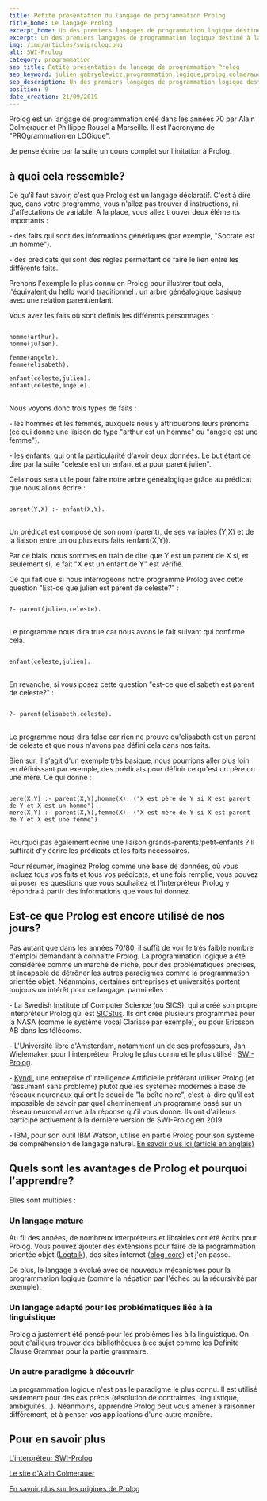 ```yaml
---
title: Petite présentation du langage de programmation Prolog
title_home: Le langage Prolog
excerpt_home: Un des premiers langages de programmation logique destiné à la linguisique et à l'Intelligence Artificielle.
excerpt: Un des premiers langages de programmation logique destiné à la linguisique et à l'Intelligence Artificielle.
img: /img/articles/swiprolog.png
alt: SWI-Prolog
category: programmation
seo_title: Petite présentation du langage de programmation Prolog
seo_keyword: julien,gabryelewicz,programmation,logique,prolog,colmerauer,alain,roussel,phillippe,intelligence,artificielle,ia
seo_description: Un des premiers langages de programmation logique destiné à la linguisique et à l'Intelligence Artificielle.
position: 9
date_creation: 21/09/2019
---
```


<p>Prolog est un langage de programmation créé dans les années 70 par Alain Colmerauer et Phillippe Rousel à Marseille. Il est l'acronyme de "PROgrammation en LOGique".</p>

<p>Je pense écrire par la suite un cours complet sur l'initation à Prolog.</p>

## à quoi cela ressemble?

<p>Ce qu'il faut savoir, c'est que Prolog est un langage déclaratif. C'est à dire que, dans votre programme, vous n'allez pas trouver d'instructions, ni d'affectations de variable. A la place, vous allez trouver deux éléments importants : </p>

<p>- des faits qui sont des informations génériques (par exemple, "Socrate est un homme").</p>

<p>- des prédicats qui sont des régles permettant de faire le lien entre les différents faits.</p>

<p>Prenons l'exemple le plus connu en Prolog pour illustrer tout cela, l'équivalent du hello world traditionnel : un arbre généalogique basique avec une relation parent/enfant.</p>

<p>Vous avez les faits où sont définis les différents personnages : </p>

<pre>
<code>
homme(arthur).
homme(julien).

femme(angele).
femme(elisabeth).

enfant(celeste,julien).
enfant(celeste,angele).
</code>
</pre>

<p>Nous voyons donc trois types de faits : </p>

<p>- les hommes et les femmes, auxquels nous y attribuerons leurs prénoms (ce qui donne une liaison de type "arthur est un homme" ou "angele est une femme").</p>
<p>- les enfants, qui ont la particularité d'avoir deux données. Le but étant de dire par la suite "celeste est un enfant et a pour parent julien".</p>

<p>Cela nous sera utile pour faire notre arbre généalogique grâce au prédicat que nous allons écrire : </p>

<pre>
<code>
parent(Y,X) :- enfant(X,Y).
</code>
</pre>

<p>Un prédicat est composé de son nom (parent), de ses variables (Y,X) et de la liaison entre un ou plusieurs faits (enfant(X,Y)).</p>

<p>Par ce biais, nous sommes en train de dire que Y est un parent de X si, et seulement si, le fait "X est un enfant de Y" est vérifié.</p>

<p>Ce qui fait que si nous interrogeons notre programme Prolog avec cette question "Est-ce que julien est parent de celeste?" : </p>

<pre>
<code>
?- parent(julien,celeste).
</code>
</pre>

<p>Le programme nous dira true car nous avons le fait suivant qui confirme cela.</p>

<pre>
<code>
enfant(celeste,julien).
</code>
</pre>

<p>En revanche, si vous posez cette question "est-ce que elisabeth est parent de celeste?" : </p>

<pre>
<code>
?- parent(elisabeth,celeste).
</code>
</pre>

<p>Le programme nous dira false car rien ne prouve qu'elisabeth est un parent de celeste et que nous n'avons pas défini cela dans nos faits.</p>

<p>Bien sur, il s'agit d'un exemple très basique, nous pourrions aller plus loin en définissant par exemple, des prédicats pour définir ce qu'est un père ou une mère. Ce qui donne :</p>

<pre>
<code>
pere(X,Y) :- parent(X,Y),homme(X). ("X est père de Y si X est parent de Y et X est un homme")
mere(X,Y) :- parent(X,Y),femme(X). ("X est mère de Y si X est parent de Y et X est une femme")
</code>
</pre>

<p>Pourquoi pas également écrire une liaison grands-parents/petit-enfants ? Il suffirait d'y écrire les prédicats et les faits nécessaires.</p>

<p>Pour résumer, imaginez Prolog comme une base de données, où vous incluez tous vos faits et tous vos prédicats, et une fois remplie, vous pouvez lui poser les questions que vous souhaitez et l'interpréteur Prolog y répondra à partir des informations que vous lui donnez.</p>

## Est-ce que Prolog est encore utilisé de nos jours?

<p>Pas autant que dans les années 70/80, il suffit de voir le très faible nombre d'emploi demandant à connaître Prolog. La programmation logique a été considérée comme un marché de niche, pour des problématiques précises, et incapable de détrôner les autres paradigmes comme la programmation orientée objet. Néanmoins, certaines entreprises et universités portent toujours un intérêt pour ce langage. parmi elles : </p>

<p>- La Swedish Institute of Computer Science (ou SICS), qui a créé son propre interpréteur Prolog qui est <a href="https://sicstus.sics.se" target="_blank" class="underline" title="SICStus">SICStus</a>. Ils ont crée plusieurs programmes pour la NASA (comme le système vocal Clarisse par exemple), ou pour Ericsson AB dans les télécoms.</p>

<p>- L'Université libre d'Amsterdam, notamment un de ses professeurs, Jan Wielemaker, pour l'interpréteur Prolog le plus connu et le plus utilisé : <a href="https://www.swi-prolog.org" class="underline" target="_blank" title="SWI-Prolog">SWI-Prolog</a>.</p>

<p>- <a href="https://kyndi.com" target="_blank" class="underline" title="Kyndi">Kyndi</a>, une entreprise d'Intelligence Artificielle préférant utiliser Prolog (et l'assumant sans problème) plutôt que les systèmes modernes à base de réseaux neuronaux qui ont le souci de "la boîte noire", c'est-à-dire qu'il est impossible de savoir par quel cheminement un programme basé sur un réseau neuronal arrive à la réponse qu'il vous donne. Ils ont d'ailleurs participé activement à la dernière version de SWI-Prolog en 2019.</p>

<p>- IBM, pour son outil IBM Watson, utilise en partie Prolog pour son système de compréhension de langage naturel. <a href="https://www.cs.nmsu.edu/ALP/2011/03/natural-language-processing-with-prolog-in-the-ibm-watson-system/" target="_blank" class="underline" title="IBM Watson utilise Prolog">En savoir plus ici (article en anglais)</a></p>

## Quels sont les avantages de Prolog et pourquoi l'apprendre?

<p>Elles sont multiples : </p>

<h3>Un langage mature</h3>

<p>Au fil des années, de nombreux interpréteurs et librairies ont été écrits pour Prolog. Vous pouvez ajouter des extensions pour faire de la programmation orientée objet (<a href="https://logtalk.org" target="_blank" class="underline" title="Logtalk">Logtalk</a>), des sites internet (<a href="https://blog-core.net" target="_blank" class="underline" title="Blog Core - création de sites internet sous Prolog">blog-core</a>) et j'en passe.</p>

<p>De plus, le langage a évolué avec de nouveaux mécanismes pour la programmation logique (comme la négation par l'échec ou la récursivité par exemple).</p>

<h3>Un langage adapté pour les problématiques liée à la linguistique</h3>

<p>Prolog a justement été pensé pour les problèmes liés à la linguistique. On peut d'ailleurs trouver des bibliothèques à ce sujet comme les Definite Clause Grammar pour la partie grammaire.</p>

<h3>Un autre paradigme à découvrir</h3>

<p>La programmation logique n'est pas le paradigme le plus connu. Il est utilisé seulement pour des cas précis (résolution de contraintes, linguistique, ambiguités...). Néanmoins, apprendre Prolog peut vous amener à raisonner différement, et à penser vos applications d'une autre manière.</p>

## Pour en savoir plus

<p><a href="https://www.swi-prolog.org" class="underline" target="_blank" title="SWI-Prolog">L'interpréteur SWI-Prolog</a></p>

<p><a href="http://alain.colmerauer.free.fr" class="underline" target="_blank" title="Alain Colmerauer">Le site d'Alain Colmerauer</a></p>

<p><a href="http://alain.colmerauer.free.fr/alcol/ArchivesPublications/PrologHistoire/24juillet92plus/24juillet92plusvar.pdf" target="_blank" class="underline" title="Les origines de Prolog">En savoir plus sur les origines de Prolog</a></p>


